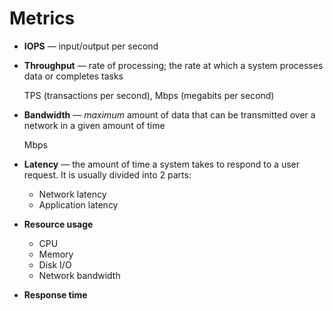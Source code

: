 # Metrics

* **IOPS** — input/output per second

* **Throughput** — rate of processing; the rate at which a system processes data or completes tasks

  TPS (transactions per second), Mbps (megabits per second)

* **Bandwidth** — _maximum_ amount of data that can be transmitted over a network in a given amount of time

  Mbps

* **Latency** — the amount of time a system takes to respond to a user request. It is usually divided into 2 parts:

  - Network latency
  - Application latency

* **Resource usage**
    * CPU
    * Memory
    * Disk I/O
    * Network bandwidth

* **Response time**
